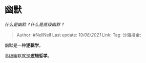 # 幽默
*什么是幽默？什么是高级幽默？*

> Author: #NellNell
> Last update: *19/08/2021*
> Link:
> Tag:
> 沙海拾金:

幽默是一种**逻辑学**。

高级幽默就是**逻辑哲学**。
